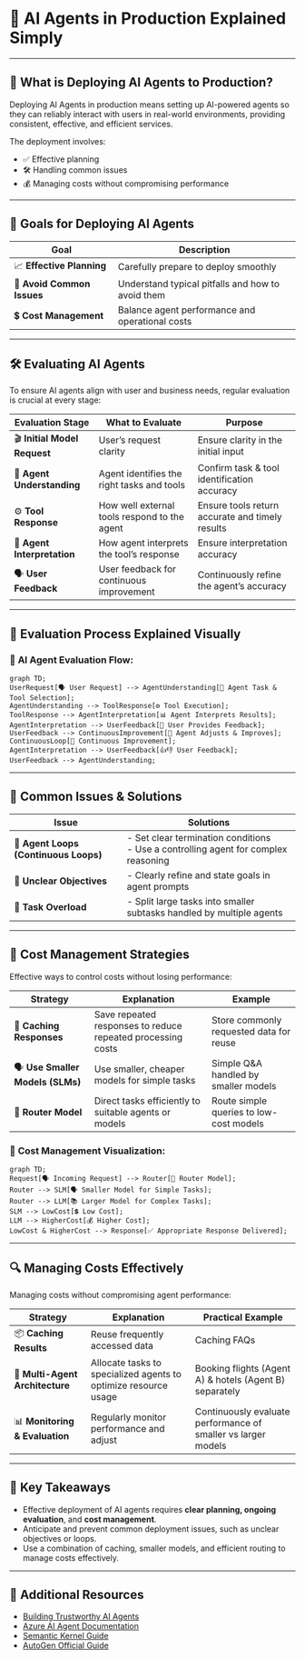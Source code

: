 # 🚀 AI Agents in Production Explained Simply

---

## 📌 **What is Deploying AI Agents to Production?**

Deploying AI Agents in production means setting up AI-powered agents so they can reliably interact with users in real-world environments, providing consistent, effective, and efficient services.

The deployment involves:
- ✅ Effective planning
- 🛠️ Handling common issues
- 💰 Managing costs without compromising performance

---

## 🎯 **Goals for Deploying AI Agents**

| Goal | Description |
|------|-------------|
| 📈 **Effective Planning** | Carefully prepare to deploy smoothly |
| 🐞 **Avoid Common Issues** | Understand typical pitfalls and how to avoid them |
| 💲 **Cost Management** | Balance agent performance and operational costs |

---

## 🛠️ **Evaluating AI Agents**

To ensure AI agents align with user and business needs, regular evaluation is crucial at every stage:

| Evaluation Stage | What to Evaluate | Purpose |
|------------------|------------------|---------|
| 🎬 **Initial Model Request** | User’s request clarity | Ensure clarity in the initial input |
| 🎯 **Agent Understanding** | Agent identifies the right tasks and tools | Confirm task & tool identification accuracy |
| ⚙️ **Tool Response** | How well external tools respond to the agent | Ensure tools return accurate and timely results |
| 🤖 **Agent Interpretation** | How agent interprets the tool’s response | Ensure interpretation accuracy |
| 🗣️ **User Feedback** | User feedback for continuous improvement | Continuously refine the agent’s accuracy |

---

## 📌 **Evaluation Process Explained Visually**

### 📌 **AI Agent Evaluation Flow:**
```mermaid
graph TD;
UserRequest[🗣️ User Request] --> AgentUnderstanding[🤖 Agent Task & Tool Selection];
AgentUnderstanding --> ToolResponse[⚙️ Tool Execution];
ToolResponse --> AgentInterpretation[📊 Agent Interprets Results];
AgentInterpretation --> UserFeedback[🙋 User Provides Feedback];
UserFeedback --> ContinuousImprovement[🔄 Agent Adjusts & Improves];
ContinuousLoop[🔁 Continuous Improvement];
AgentInterpretation --> UserFeedback[👍👎 User Feedback];
UserFeedback --> AgentUnderstanding;
```

---

## 🚨 **Common Issues & Solutions**

| Issue | Solutions |
|-------------------|-----------|
| 🔄 **Agent Loops (Continuous Loops)** | - Set clear termination conditions<br>- Use a controlling agent for complex reasoning |
| 🎯 **Unclear Objectives** | - Clearly refine and state goals in agent prompts |
| 🤔 **Task Overload** | - Split large tasks into smaller subtasks handled by multiple agents |

---

## 💸 **Cost Management Strategies**

Effective ways to control costs without losing performance:

| Strategy | Explanation | Example |
|-----------|-------------|---------|
| 📁 **Caching Responses** | Save repeated responses to reduce repeated processing costs | Store commonly requested data for reuse |
| 🗣️ **Use Smaller Models (SLMs)** | Use smaller, cheaper models for simple tasks | Simple Q&A handled by smaller models |
| 🔀 **Router Model** | Direct tasks efficiently to suitable agents or models | Route simple queries to low-cost models |

### 📌 **Cost Management Visualization:**
```mermaid
graph TD;
Request[🗣️ Incoming Request] --> Router[🔀 Router Model];
Router --> SLM[🗣️ Smaller Model for Simple Tasks];
Router --> LLM[📚 Larger Model for Complex Tasks];
SLM --> LowCost[💲 Low Cost];
LLM --> HigherCost[💰 Higher Cost];
LowCost & HigherCost --> Response[✅ Appropriate Response Delivered];
```

---

## 🔍 **Managing Costs Effectively**

Managing costs without compromising agent performance:

| Strategy | Explanation | Practical Example |
|----------|-------------|-------------------|
| 📦 **Caching Results** | Reuse frequently accessed data | Caching FAQs |
| 🧩 **Multi-Agent Architecture** | Allocate tasks to specialized agents to optimize resource usage | Booking flights (Agent A) & hotels (Agent B) separately |
| 📊 **Monitoring & Evaluation** | Regularly monitor performance and adjust | Continuously evaluate performance of smaller vs larger models |

---

## 📗 **Key Takeaways**

- Effective deployment of AI agents requires **clear planning, ongoing evaluation**, and **cost management**.
- Anticipate and prevent common deployment issues, such as unclear objectives or loops.
- Use a combination of caching, smaller models, and efficient routing to manage costs effectively.

---

## 🌟 **Additional Resources**

- [Building Trustworthy AI Agents](https://learn.microsoft.com/azure/ai-services/agents/trustworthy-ai)
- [Azure AI Agent Documentation](https://learn.microsoft.com/azure/ai-services/agents/overview)
- [Semantic Kernel Guide](https://learn.microsoft.com/semantic-kernel/frameworks/)
- [AutoGen Official Guide](https://microsoft.github.io/autogen/)